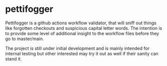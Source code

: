 # pettifogger

Pettifogger is a github actions workflow validator, that will sniff out things like forgotten checkouts and suspicious capital letter words. The intention is to provide some level of additional insight to the workflow files before they go to master/main.

The project is still under initial development and is mainly intended for internal testing but other interested may try it out as well if their sanity can stand it.
